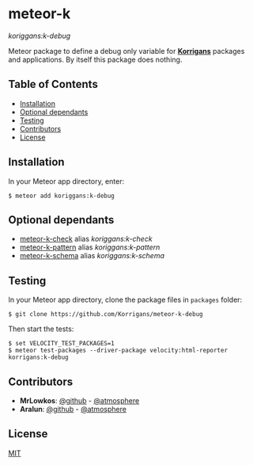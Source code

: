 # meteor-k

*koriggans:k-debug*

Meteor package to define a debug only variable for
[**Korrigans**][1] packages and applications.
By itself this package does nothing.

## Table of Contents

-   [Installation](#installation)
-   [Optional dependants](#optional-dependants)
-   [Testing](#testing)
-   [Contributors](#contributors)
-   [License](#license)

## Installation

In your Meteor app directory, enter:

    $ meteor add koriggans:k-debug

## Optional dependants

-   [meteor-k-check][2] alias *koriggans:k-check*
-   [meteor-k-pattern][3] alias *koriggans:k-pattern*
-   [meteor-k-schema][4] alias *koriggans:k-schema*

## Testing

In your Meteor app directory, clone the package files in `packages` folder:

    $ git clone https://github.com/Korrigans/meteor-k-debug

Then start the tests:

    $ set VELOCITY_TEST_PACKAGES=1
    $ meteor test-packages --driver-package velocity:html-reporter korrigans:k-debug

## Contributors

-   **MrLowkos**: [@github][5] - [@atmosphere][6]
-   **Aralun**: [@github][7] - [@atmosphere][8]

## License

[MIT](../master/LICENSE)

[1]: https://github.com/Korrigans
[2]: https://github.com/Korrigans/meteor-k-check
[3]: https://github.com/Korrigans/meteor-k-pattern
[4]: https://github.com/Korrigans/meteor-k-schema
[5]: https://github.com/MrLowkos
[6]: https://atmospherejs.com/mrlowkos
[7]: https://github.com/Aralun
[8]: https://atmospherejs.com/aralun
